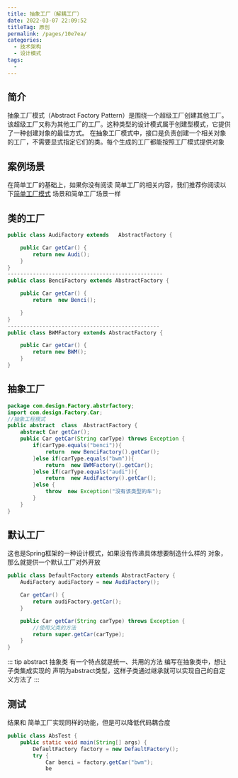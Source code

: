 ```yaml
---
title: 抽象工厂（解耦工厂）
date: 2022-03-07 22:09:52
titleTag: 原创
permalink: /pages/10e7ea/
categories: 
  - 技术架构
  - 设计模式
tags: 
  - 
---
```

## 简介
抽象工厂模式（Abstract Factory Pattern）是围绕一个超级工厂创建其他工厂。该超级工厂又称为其他工厂的工厂。这种类型的设计模式属于创建型模式，它提供了一种创建对象的最佳方式。
在抽象工厂模式中，接口是负责创建一个相关对象的工厂，不需要显式指定它们的类。每个生成的工厂都能按照工厂模式提供对象

## 案例场景
在简单工厂的基础上，如果你没有阅读 简单工厂的相关内容，我们推荐你阅读以下[简单工厂模式](./3.简单工厂模式.md)
场景和简单工厂场景一样

## 类的工厂
```java 
public class AudiFactory extends   AbstractFactory {

    public Car getCar() {
        return new Audi();
    }
}
-------------------------------------------------
public class BenciFactory extends AbstractFactory {

    public Car getCar() {
        return  new Benci();

    }
}
------------------------------------------------
public class BWMFactory extends AbstractFactory {

    public Car getCar() {
        return new BWM();
    }
}

```
## 抽象工厂

```java 
package com.design.Factory.abstrfactory;
import com.design.Factory.Car;
//抽象工程模式
public abstract  class  AbstractFactory {
    abstract Car getCar();
    public Car getCar(String carType) throws Exception {
        if(carType.equals("benci")){
            return  new BenciFactory().getCar();
        }else if(carType.equals("bwm")){
            return  new BWMFactory().getCar();
        }else if(carType.equals("audi")){
            return  new AudiFactory().getCar();
        }else {
            throw  new Exception("没有该类型的车");
        }
    }
}

```
## 默认工厂
这也是Spring框架的一种设计模式，如果没有传递具体想要制造什么样的 对象，那么就提供一个默认工厂对外开放

```java 
public class DefaultFactory extends AbstractFactory {
    AudiFactory audiFactory = new AudiFactory();

    Car getCar() {
        return audiFactory.getCar();
    }

    public Car getCar(String carType) throws Exception {
        //使用父类的方法
        return super.getCar(carType);
    }
}
```
::: tip
  abstract 抽象类 有一个特点就是统一、共用的方法 编写在抽象类中，想让子类集成实现的 声明为abstract类型，这样子类通过继承就可以实现自己的自定义方法了
:::

## 测试
结果和 简单工厂实现同样的功能，但是可以降低代码耦合度
```java 
public class AbsTest {
    public static void main(String[] args) {
        DefaultFactory factory = new DefaultFactory();
        try {
            Car benci = factory.getCar("bwm");
            be
